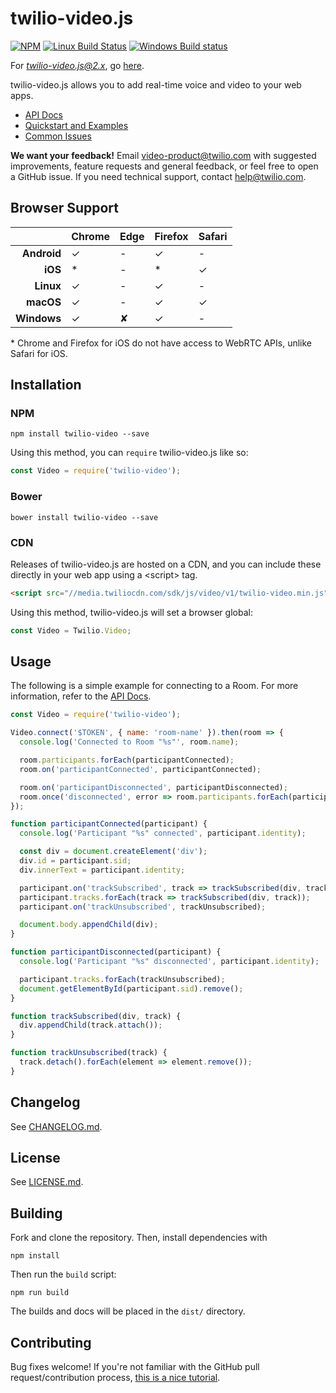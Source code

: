 twilio-video.js
===============

[![NPM](https://img.shields.io/npm/v/twilio-video.svg)](https://www.npmjs.com/package/twilio-video) [![Linux Build Status](https://travis-ci.org/twilio/twilio-video.js.svg?branch=master)](https://travis-ci.org/twilio/twilio-video.js) [![Windows Build status](https://ci.appveyor.com/api/projects/status/gi5cj6dpfudsqhtg?svg=true)](https://ci.appveyor.com/project/markandrus/twilio-video-js)

For *twilio-video.js@2.x*, go [here](https://github.com/twilio/twilio-video.js/tree/master/).

twilio-video.js allows you to add real-time voice and video to your web apps.

* [API Docs](//media.twiliocdn.com/sdk/js/video/v1/docs)
* [Quickstart and Examples](//github.com/twilio/video-quickstart-js)
* [Common Issues](https://github.com/twilio/twilio-video.js/blob/master/COMMON_ISSUES.md)

**We want your feedback!** Email
[video-product@twilio.com](mailto:video-product@twilio.com) with suggested
improvements, feature requests and general feedback, or feel free to open a
GitHub issue. If you need technical support, contact
[help@twilio.com](mailto:help@twilio.com).

Browser Support
---------------

|             | Chrome | Edge | Firefox | Safari |
| -----------:|:------ |:---- |:------- |:------ |
| **Android** | ✓      | -    | ✓       | -      |
| **iOS**     | *      | -    | *       | ✓      |
| **Linux**   | ✓      | -    | ✓       | -      |
| **macOS**   | ✓      | -    | ✓       | ✓      |
| **Windows** | ✓      | ✘    | ✓       | -      |

\* Chrome and Firefox for iOS do not have access to WebRTC APIs, unlike Safari
for iOS.

Installation
------------

### NPM

```
npm install twilio-video --save
```

Using this method, you can `require` twilio-video.js like so:

```js
const Video = require('twilio-video');
```

### Bower

```
bower install twilio-video --save
```

### CDN

Releases of twilio-video.js are hosted on a CDN, and you can include these
directly in your web app using a &lt;script&gt; tag.

```html
<script src="//media.twiliocdn.com/sdk/js/video/v1/twilio-video.min.js"></script>
```

Using this method, twilio-video.js will set a browser global:

```js
const Video = Twilio.Video;
```

Usage
-----

The following is a simple example for connecting to a Room. For more information, refer to the
[API Docs](//media.twiliocdn.com/sdk/js/video/v1/docs).

```js
const Video = require('twilio-video');

Video.connect('$TOKEN', { name: 'room-name' }).then(room => {
  console.log('Connected to Room "%s"', room.name);

  room.participants.forEach(participantConnected);
  room.on('participantConnected', participantConnected);

  room.on('participantDisconnected', participantDisconnected);
  room.once('disconnected', error => room.participants.forEach(participantDisconnected));
});

function participantConnected(participant) {
  console.log('Participant "%s" connected', participant.identity);

  const div = document.createElement('div');
  div.id = participant.sid;
  div.innerText = participant.identity;

  participant.on('trackSubscribed', track => trackSubscribed(div, track));
  participant.tracks.forEach(track => trackSubscribed(div, track));
  participant.on('trackUnsubscribed', trackUnsubscribed);

  document.body.appendChild(div);
}

function participantDisconnected(participant) {
  console.log('Participant "%s" disconnected', participant.identity);

  participant.tracks.forEach(trackUnsubscribed);
  document.getElementById(participant.sid).remove();
}

function trackSubscribed(div, track) {
  div.appendChild(track.attach());
}

function trackUnsubscribed(track) {
  track.detach().forEach(element => element.remove());
}
```

Changelog
---------

See [CHANGELOG.md](https://github.com/twilio/twilio-video.js/blob/master/CHANGELOG.md).

License
-------

See [LICENSE.md](https://github.com/twilio/twilio-video.js/blob/master/LICENSE.md).

Building
--------

Fork and clone the repository. Then, install dependencies with

```
npm install
```

Then run the `build` script:

```
npm run build
```

The builds and docs will be placed in the `dist/` directory.

Contributing
------------

Bug fixes welcome! If you're not familiar with the GitHub pull
request/contribution process,
[this is a nice tutorial](https://gun.io/blog/how-to-github-fork-branch-and-pull-request/).

